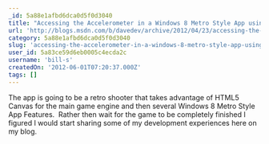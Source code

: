 ```yaml
---
_id: 5a88e1afbd6dca0d5f0d3040
title: "Accessing the Accelerometer in a Windows 8 Metro Style App using HTML and JavaScript"
url: 'http://blogs.msdn.com/b/davedev/archive/2012/04/23/accessing-the-accelerometer-in-a-windows-8-metro-style-app-using-html-and-javascript.aspx'
category: 5a88e1afbd6dca0d5f0d3040
slug: 'accessing-the-accelerometer-in-a-windows-8-metro-style-app-using-html-and-javascript'
user_id: 5a83ce59d6eb0005c4ecda2c
username: 'bill-s'
createdOn: '2012-06-01T07:20:37.000Z'
tags: []
---
```


The app is going to be a retro shooter that takes advantage of HTML5 Canvas for the main game engine and then several Windows 8 Metro Style App Features.  Rather then wait for the game to be completely finished I figured I would start sharing some of my development experiences here on my blog.
